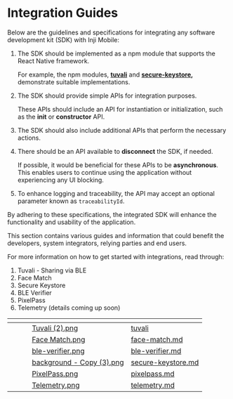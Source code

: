 # Integration Guides

Below are the guidelines and specifications for integrating any software development kit (SDK) with Inji Mobile:

1.  The SDK should be implemented as a npm module that supports the React Native framework.

    For example, the npm modules, [**tuvali**](https://www.npmjs.com/package/@mosip/tuvali) and [**secure-keystore**](https://www.npmjs.com/package/@mosip/secure-keystore)**,** demonstrate suitable implementations.
2.  The SDK should provide simple APIs for integration purposes.

    These APIs should include an API for instantiation or initialization, such as the **init** or **constructor** API.
3. The SDK should also include additional APIs that perform the necessary actions.
4.  There should be an API available to **disconnect** the SDK, if needed.

    If possible, it would be beneficial for these APIs to be **asynchronous**. This enables users to continue using the application without experiencing any UI blocking.
5. To enhance logging and traceability, the API may accept an optional parameter known as `traceabilityId`.

By adhering to these specifications, the integrated SDK will enhance the functionality and usability of the application.

This section contains various guides and information that could benefit the developers, system integrators, relying parties and end users.

For more information on how to get started with integrations, read through:

1. Tuvali - Sharing via BLE
2. Face Match
3. Secure Keystore
4. BLE Verifier
5. PixelPass
6. Telemetry (details coming up soon)

<table data-view="cards"><thead><tr><th></th><th></th><th></th><th data-hidden data-card-cover data-type="files"></th><th data-hidden data-card-target data-type="content-ref"></th></tr></thead><tbody><tr><td></td><td></td><td></td><td><a href="../../.gitbook/assets/Tuvali (2).png">Tuvali (2).png</a></td><td><a href="tuvali/">tuvali</a></td></tr><tr><td></td><td></td><td></td><td><a href="../../.gitbook/assets/Face Match.png">Face Match.png</a></td><td><a href="face-match.md">face-match.md</a></td></tr><tr><td></td><td></td><td></td><td><a href="../../.gitbook/assets/ble-verifier.png">ble-verifier.png</a></td><td><a href="ble-verifier.md">ble-verifier.md</a></td></tr><tr><td></td><td></td><td></td><td><a href="../../.gitbook/assets/background - Copy (3).png">background - Copy (3).png</a></td><td><a href="secure-keystore.md">secure-keystore.md</a></td></tr><tr><td></td><td></td><td></td><td><a href="../../.gitbook/assets/PixelPass.png">PixelPass.png</a></td><td><a href="pixelpass.md">pixelpass.md</a></td></tr><tr><td></td><td></td><td></td><td><a href="../../.gitbook/assets/Telemetry.png">Telemetry.png</a></td><td><a href="telemetry.md">telemetry.md</a></td></tr></tbody></table>
